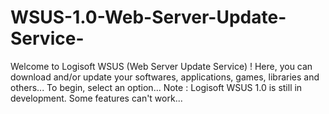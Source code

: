 # WSUS-1.0-Web-Server-Update-Service-
Welcome to Logisoft WSUS (Web Server Update Service) ! Here, you can download and/or update your softwares, applications, games, libraries and others... To begin, select an option... Note : Logisoft WSUS 1.0 is still in development. Some features can't work...
